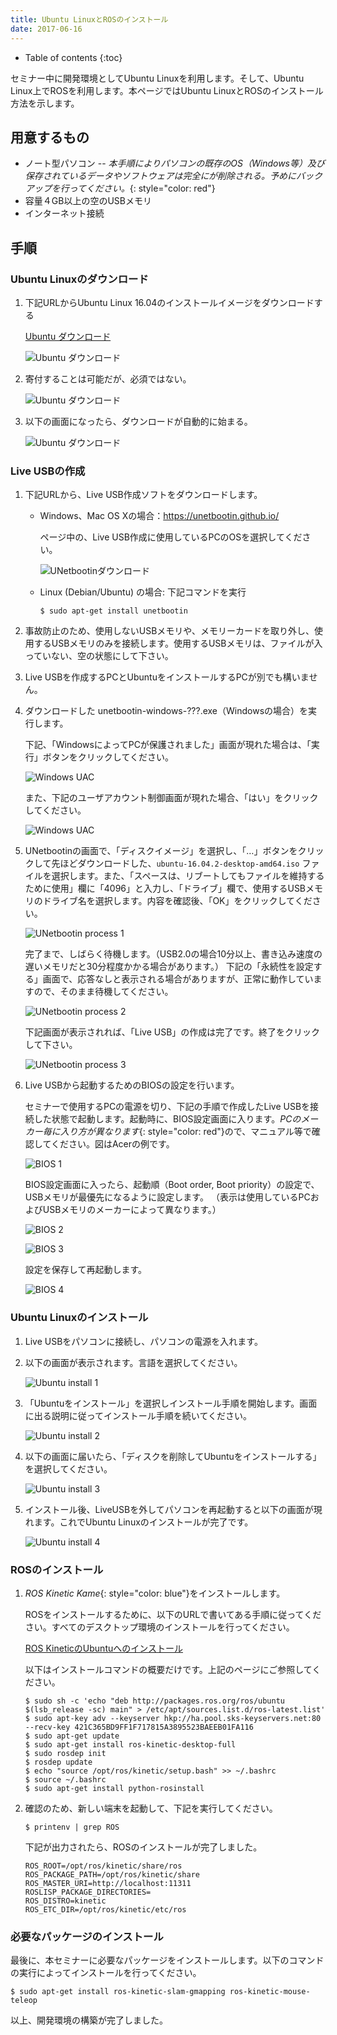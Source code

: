 ```yaml
---
title: Ubuntu LinuxとROSのインストール
date: 2017-06-16
---
```


- Table of contents
{:toc}

セミナー中に開発環境としてUbuntu Linuxを利用します。そして、Ubuntu
Linux上でROSを利用します。本ページではUbuntu
LinuxとROSのインストール方法を示します。

## 用意するもの

- ノート型パソコン
-- *本手順によりパソコンの既存のOS（Windows等）及び保存されているデータやソフトウェアは完全にが削除される。予めにバックアップを行ってください。*{: style="color: red"}
- 容量４GB以上の空のUSBメモリ
- インターネット接続

## 手順

### Ubuntu Linuxのダウンロード

1. 下記URLからUbuntu Linux 16.04のインストールイメージをダウンロードする

   [Ubuntu ダウンロード](https://www.ubuntu.com/download/desktop)

   ![Ubuntu ダウンロード](/images/ubuntu_download_1.png)

1. 寄付することは可能だが、必須ではない。

   ![Ubuntu ダウンロード](/images/ubuntu_download_2.png)

1. 以下の画面になったら、ダウンロードが自動的に始まる。

   ![Ubuntu ダウンロード](/images/ubuntu_download_3.png)

### Live USBの作成

1. 下記URLから、Live USB作成ソフトをダウンロードします。
   - Windows、Mac OS Xの場合：<https://unetbootin.github.io/>

     ページ中の、Live USB作成に使用しているPCのOSを選択してください。

     ![UNetbootinダウンロード](/images/unetbootin_download.png)

   - Linux (Debian/Ubuntu) の場合: 下記コマンドを実行

     ```shell
     $ sudo apt-get install unetbootin
     ```

1. 事故防止のため、使用しないUSBメモリや、メモリーカードを取り外し、使用するUSBメモリのみを接続します。使用するUSBメモリは、ファイルが入っていない、空の状態にして下さい。

1. Live USBを作成するPCとUbuntuをインストールするPCが別でも構いません。

1. ダウンロードした unetbootin-windows-???.exe（Windowsの場合）を実行します。

   下記、「WindowsによってPCが保護されました」画面が現れた場合は、「実行」ボタンをクリックしてください。

   ![Windows UAC](/images/windows_idiot_screen.png)

   また、下記のユーザアカウント制御画面が現れた場合、「はい」をクリックしてください。

   ![Windows UAC](/images/windows_uac.png)

1. UNetbootinの画面で、「ディスクイメージ」を選択し、「…」ボタンをクリックして先ほどダウンロードした、`ubuntu-16.04.2-desktop-amd64.iso` ファイルを選択します。また、「スペースは、リブートしてもファイルを維持するために使用」欄に「4096」と入力し、「ドライブ」欄で、使用するUSBメモリのドライブ名を選択します。内容を確認後、「OK」をクリックしてください。

   ![UNetbootin process 1](/images/unetbootin_setting.png)

   完了まで、しばらく待機します。（USB2.0の場合10分以上、書き込み速度の遅いメモリだと30分程度かかる場合があります。）
   下記の「永続性を設定する」画面で、応答なしと表示される場合がありますが、正常に動作していますので、そのまま待機してください。

   ![UNetbootin process 2](/images/unetbootin_freeze.png)

   下記画面が表示されれば、「Live USB」の作成は完了です。終了をクリックして下さい。

   ![UNetbootin process 3](/images/unetbootin_end.png)

1. Live USBから起動するためのBIOSの設定を行います。

   セミナーで使用するPCの電源を切り、下記の手順で作成したLive USBを接続した状態で起動します。起動時に、BIOS設定画面に入ります。*PCのメーカー毎に入り方が異なります*{: style="color: red"}ので、マニュアル等で確認してください。図はAcerの例です。

   ![BIOS 1](/images/acer_boot.png)

   BIOS設定画面に入ったら、起動順（Boot order, Boot priority）の設定で、USBメモリが最優先になるように設定します。 （表示は使用しているPCおよびUSBメモリのメーカーによって異なります。）

   ![BIOS 2](/images/acer_boot_order1.png)

   ![BIOS 3](/images/acer_boot_order2.png)

   設定を保存して再起動します。

   ![BIOS 4](/images/acer_boot_save.png)

### Ubuntu Linuxのインストール

1. Live USBをパソコンに接続し、パソコンの電源を入れます。

1. 以下の画面が表示されます。言語を選択してください。

   ![Ubuntu install 1](/images/ubuntu_install_1.png)

1. 「Ubuntuをインストール」を選択しインストール手順を開始します。画面に出る説明に従ってインストール手順を続いてください。

   ![Ubuntu install 2](/images/ubuntu_install_2.png)

1. 以下の画面に届いたら、「ディスクを削除してUbuntuをインストールする」を選択してください。

   ![Ubuntu install 3](/images/ubuntu_install_3.png)

1. インストール後、LiveUSBを外してパソコンを再起動すると以下の画面が現れます。これでUbuntu Linuxのインストールが完了です。

   ![Ubuntu install 4](/images/ubuntu_install_4.png)


### ROSのインストール

1. *ROS Kinetic Kame*{: style="color: blue"}をインストールします。

   ROSをインストールするために、以下のURLで書いてある手順に従ってください。すべてのデスクトップ環境のインストールを行ってください。

   [ROS KineticのUbuntuへのインストール](http://wiki.ros.org/ja/kinetic/Installation/Ubuntu)

   以下はインストールコマンドの概要だけです。上記のページにご参照してください。

   ```shell
   $ sudo sh -c 'echo "deb http://packages.ros.org/ros/ubuntu $(lsb_release -sc) main" > /etc/apt/sources.list.d/ros-latest.list'
   $ sudo apt-key adv --keyserver hkp://ha.pool.sks-keyservers.net:80 --recv-key 421C365BD9FF1F717815A3895523BAEEB01FA116
   $ sudo apt-get update
   $ sudo apt-get install ros-kinetic-desktop-full
   $ sudo rosdep init
   $ rosdep update
   $ echo "source /opt/ros/kinetic/setup.bash" >> ~/.bashrc
   $ source ~/.bashrc
   $ sudo apt-get install python-rosinstall
   ```

1. 確認のため、新しい端末を起動して、下記を実行してください。

   ```shell
   $ printenv | grep ROS
   ```

   下記が出力されたら、ROSのインストールが完了しました。

   ```shell
   ROS_ROOT=/opt/ros/kinetic/share/ros
   ROS_PACKAGE_PATH=/opt/ros/kinetic/share
   ROS_MASTER_URI=http://localhost:11311
   ROSLISP_PACKAGE_DIRECTORIES=
   ROS_DISTRO=kinetic
   ROS_ETC_DIR=/opt/ros/kinetic/etc/ros
   ```

### 必要なパッケージのインストール

最後に、本セミナーに必要なパッケージをインストールします。以下のコマンドの実行によってインストールを行ってください。

```shell
$ sudo apt-get install ros-kinetic-slam-gmapping ros-kinetic-mouse-teleop
```

以上、開発環境の構築が完了しました。
